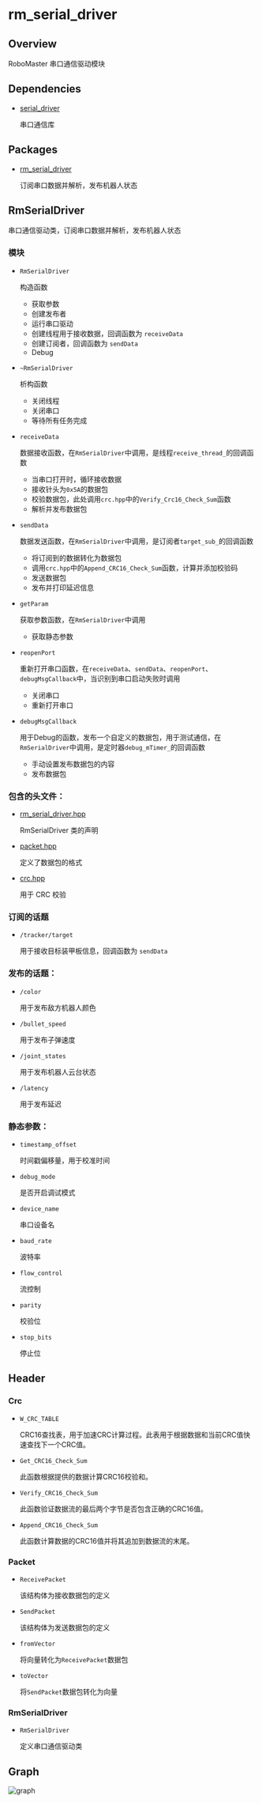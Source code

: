 # rm_serial_driver

## Overview

RoboMaster 串口通信驱动模块

## Dependencies

- [serial_driver](https://github.com/ZhaoXiangBox/serial)

    串口通信库

## Packages

- [rm_serial_driver](rm_serial_driver)

    订阅串口数据并解析，发布机器人状态

## RmSerialDriver
串口通信驱动类，订阅串口数据并解析，发布机器人状态

### 模块

- `RmSerialDriver`

    构造函数
    - 获取参数
    - 创建发布者
    - 运行串口驱动
    - 创建线程用于接收数据，回调函数为 `receiveData`
    - 创建订阅者，回调函数为 `sendData`
    - Debug

- `~RmSerialDriver`
    
    析构函数
    - 关闭线程
    - 关闭串口
    - 等待所有任务完成

- `receiveData`

    数据接收函数，在`RmSerialDriver`中调用，是线程`receive_thread_`的回调函数
    - 当串口打开时，循环接收数据
    - 接收针头为`0x5A`的数据包
    - 校验数据包，此处调用`crc.hpp`中的`Verify_Crc16_Check_Sum`函数
    - 解析并发布数据包

- `sendData`

    数据发送函数，在`RmSerialDriver`中调用，是订阅者`target_sub_`的回调函数
    - 将订阅到的数据转化为数据包
    - 调用`crc.hpp`中的`Append_CRC16_Check_Sum`函数，计算并添加校验码
    - 发送数据包
    - 发布并打印延迟信息

- `getParam`

    获取参数函数，在`RmSerialDriver`中调用
    - 获取静态参数

- `reopenPort`

    重新打开串口函数，在`receiveData`、`sendData`、`reopenPort`、`debugMsgCallback`中，当识别到串口启动失败时调用
    - 关闭串口
    - 重新打开串口

- `debugMsgCallback`

    用于Debug的函数，发布一个自定义的数据包，用于测试通信，在`RmSerialDriver`中调用，是定时器`debug_mTimer_`的回调函数
    - 手动设置发布数据包的内容
    - 发布数据包

### 包含的头文件：

- [rm_serial_driver.hpp](rm_serial_driver/rm_serial_driver.hpp)

    RmSerialDriver 类的声明

- [packet.hpp](rm_serial_driver/rm_packet.hpp)

    定义了数据包的格式

- [crc.hpp](rm_serial_driver/crc.hpp)

    用于 CRC 校验

### 订阅的话题

- `/tracker/target`

    用于接收目标装甲板信息，回调函数为 `sendData`

### 发布的话题：

- `/color`

    用于发布敌方机器人颜色

- `/bullet_speed`

    用于发布子弹速度

- `/joint_states`

    用于发布机器人云台状态

- `/latency`

    用于发布延迟

### 静态参数：

- `timestamp_offset`

    时间戳偏移量，用于校准时间

- `debug_mode`

    是否开启调试模式

- `device_name`

    串口设备名

- `baud_rate`

    波特率

- `flow_control`

    流控制

- `parity`
    
    校验位

- `stop_bits`
    
    停止位

## Header

### Crc

- `W_CRC_TABLE`

    CRC16查找表，用于加速CRC计算过程。此表用于根据数据和当前CRC值快速查找下一个CRC值。

- `Get_CRC16_Check_Sum`

    此函数根据提供的数据计算CRC16校验和。

- `Verify_CRC16_Check_Sum`
    
    此函数验证数据流的最后两个字节是否包含正确的CRC16值。

- `Append_CRC16_Check_Sum`

    此函数计算数据的CRC16值并将其追加到数据流的末尾。

### Packet

- `ReceivePacket`

    该结构体为接收数据包的定义

- `SendPacket`
    
    该结构体为发送数据包的定义

- `fromVector`

    将向量转化为`ReceivePacket`数据包

- `toVector`

    将`SendPacket`数据包转化为向量

### RmSerialDriver

- `RmSerialDriver`

    定义串口通信驱动类

## Graph

![graph](./image/rm_serial_driver_graph.jpg)